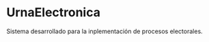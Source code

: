 UrnaElectronica
===============

Sistema desarrollado para la inplementación de procesos electorales.
